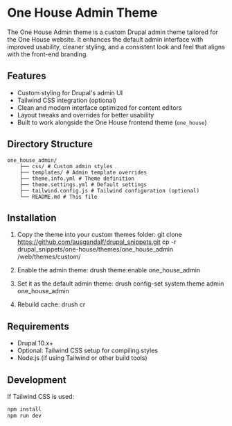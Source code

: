 # One House Admin Theme

The One House Admin theme is a custom Drupal admin theme tailored for the One House website. It enhances the default admin interface with improved usability, cleaner styling, and a consistent look and feel that aligns with the front-end branding.

## Features

- Custom styling for Drupal's admin UI
- Tailwind CSS integration (optional)
- Clean and modern interface optimized for content editors
- Layout tweaks and overrides for better usability
- Built to work alongside the One House frontend theme (`one_house`)

## Directory Structure

    one_house_admin/ 
        ├── css/ # Custom admin styles 
        ├── templates/ # Admin template overrides 
        ├── theme.info.yml # Theme definition 
        ├── theme.settings.yml # Default settings 
        ├── tailwind.config.js # Tailwind configuration (optional) 
        └── README.md # This file


## Installation

1. Copy the theme into your custom themes folder:
   git clone https://github.com/ausgandalf/drupal_snippets.git
   cp -r drupal_snippets/one-house/themes/one_house_admin /web/themes/custom/

2. Enable the admin theme:
   drush theme:enable one_house_admin

3. Set it as the default admin theme:
   drush config-set system.theme admin one_house_admin

4. Rebuild cache:
   drush cr

## Requirements

- Drupal 10.x+
- Optional: Tailwind CSS setup for compiling styles
- Node.js (if using Tailwind or other build tools)

## Development

If Tailwind CSS is used:

```bash
npm install
npm run dev

